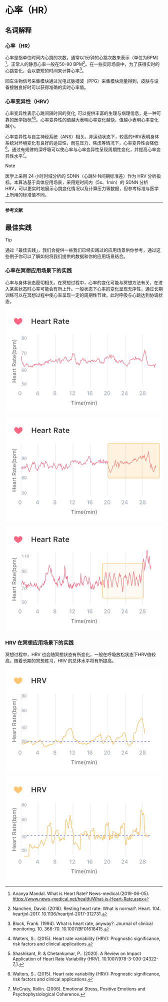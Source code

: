 # 心率（HR）
## 名词解释
### 心率（HR）

心率是指单位时间内心跳的次数，通常以1分钟的心跳次数来表示（单位为BPM）[^1]，正常人的静息心率一般在50-90 BPM[^2]。在一些实际场景中，为了获得实时的心跳变化，会以更短的时间来计算心率[^3]。

回车生物信号采集模块通过光电式脉搏波（PPG）采集模块测量得到，皮肤与设备接触良好时可以获得准确的实时心率值。

### 心率变异性（HRV）

心率变异性表示心跳间隔时间的变化, 可以提供丰富的生理与病理信息，是一种可靠的医学指标[^4][^5]。心率变异性的值越大表明心率变化越快，值越小表明心率变化越小。

心率变异性与自主神经系统（ANS）相关。非运动状态下，较高的HRV表明身体系统对环境变化有良好的适应性，而在压力、焦虑等情况下，心率变异性会降低[^4]。通过有规律的深呼吸可以使心率与心率变异性呈现周期性变化，并提高心率变异性水平[^6]。

> [!NOTE]
> 医学上采用 24 小时时域分析的 SDNN（心跳N-N间期标准差）作为 HRV 分析指标。本算法基于具体应用场景，采用短时间内（5s、1min）的 SDNN 分析 HRV，可以更实时地展示心跳变化情况以及计算压力等数据，但参考标准与医学上所用的标准值不同。

---

**参考文献**

[^1]: Ananya Mandal. What is Heart Rate? News-medical.(2019-06-05). https://www.news-medical.net/health/What-is-Heart-Rate.aspx
[^2]: Nanchen, David. (2018). Resting heart rate: What is normal?. Heart. 104. heartjnl-2017. 10.1136/heartjnl-2017-312731.
[^3]: Block, Frank. (1994). What is heart rate, anyway?. Journal of clinical monitoring. 10. 366-70. 10.1007/BF01618415.
[^4]: Walters, S.. (2015). Heart rate variability (HRV): Prognostic significance, risk factors and clinical applications.
[^5]: Shashikant, R. & Chetankumar, P.. (2020). A Review on Impact Application of Heart Rate Variability (HRV). 10.1007/978-3-030-24322-7_1.
[^6]: McCraty, Rollin. (2006). Emotional Stress, Positive Emotions and Psychophysiological Coherence.

## 最佳实践

> [!TIP]
> 通过「最佳实践」，我们会提供一些我们已经实践过的应用场景供你参考，通过这些例子你可以了解如何将我们提供的数据和你的应用场景结合。

### 心率在冥想应用场景下的实践

心率与身体状态密切相关。在冥想过程中，心率的变化可能与冥想方法有关，在进入某些状态时心率可能会有所上升。一般状态下心率的变化呈现无序性，通过长期训练可以在冥想过程中使心率呈现一定的周期性节律，此时呼吸与心跳达到协调状态。

![典型冥想心率变化曲线](media/典型冥想心率变化曲线.png)

![冥想时心率上升示例](media/冥想时心率上升示例.png)

![冥想时心率周期性示例](media/冥想时心率周期性示例.png)

### HRV 在冥想应用场景下的实践

冥想过程中，HRV 也会随冥想状态有所变化，一般在呼吸放松状态下HRV值较高。随着长期的冥想练习，HRV 的总体水平将有所提高。

![普通冥想者的冥想HRV变化](media/1年经验冥想者的冥想HRV变化.png)

![经验丰富的冥想者的冥想HRV变化](media/5年经验冥想者的冥想HRV变化.png)
